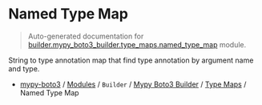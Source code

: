 # Named Type Map

> Auto-generated documentation for [builder.mypy_boto3_builder.type_maps.named_type_map](https://github.com/vemel/mypy_boto3/blob/master/builder/mypy_boto3_builder/type_maps/named_type_map.py) module.

String to type annotation map that find type annotation by argument name and type.

- [mypy-boto3](../../../README.md#mypy_boto3) / [Modules](../../../MODULES.md#mypy-boto3-modules) / `Builder` / [Mypy Boto3 Builder](../index.md#mypy-boto3-builder) / [Type Maps](index.md#type-maps) / Named Type Map
